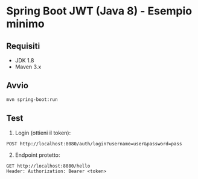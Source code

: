 # Spring Boot JWT (Java 8) - Esempio minimo

## Requisiti
- JDK 1.8
- Maven 3.x

## Avvio
```bash
mvn spring-boot:run
```

## Test
1. Login (ottieni il token):
```
POST http://localhost:8080/auth/login?username=user&password=pass
```

2. Endpoint protetto:
```
GET http://localhost:8080/hello
Header: Authorization: Bearer <token>
```
